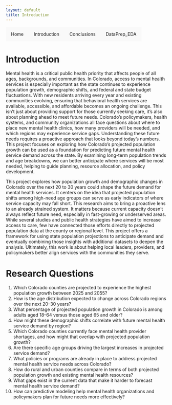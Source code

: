 ```yaml
---
layout: default
title: Introduction
---
```


<ul class="nav">
  <li><a href="index.html">Home</a></li>
  <li><a href="introduction.html">Introduction</a></li>
  <li><a href="conclusion.html">Conclusions</a></li>
  <li class="dropdown">
    <a href="dataprep_eda.html" class="dropbtn">DataPrep_EDA</a>
    <div class="dropdown-content">
      <a href="clustering.html">Clustering</a>
      <a href="arm.html">ARM</a>
      <a href="naivebayes.html">NaiveBayes</a>
      <a href="dectrees.html">DecTrees</a>
      <a href="svms.html">SVMs</a>
      <a href="regression.html">Regression</a>
      <a href="nn.html">NN</a>
    </div>
  </li>
</ul>

<style>
.nav {
  list-style-type: none;
  margin: 0;
  padding: 0;
  overflow: hidden;
}

.nav li {
  float: left;
  position: relative;
}

.nav li a, .dropbtn {
  display: inline-block;
  padding: 14px 16px;
  text-decoration: none;
  background-color: #f9f9f9;
}

.nav li .dropdown-content {
  display: none;
  position: absolute;
  background-color: #f9f9f9;
  min-width: 160px;
  box-shadow: 0px 8px 16px 0px rgba(0,0,0,0.2);
}

.nav li:hover .dropdown-content {
  display: block;
}

.dropdown-content a {
  color: black;
  padding: 12px 16px;
  display: block;
  text-decoration: none;
}

.dropdown-content a:hover {
  background-color: #ddd;
}
</style>

# Introduction

Mental health is a critical public health priority that affects people of all ages, backgrounds, and communities. In Colorado, access to mental health services is especially important as the state continues to experience population growth, demographic shifts, and federal and state budget fluctuations. With new residents arriving every year and existing communities evolving, ensuring that behavioral health services are available, accessible, and affordable becomes an ongoing challenge. This isn’t just about providing support for those currently seeking care, it’s also about planning ahead to meet future needs. Colorado’s policymakers, health systems, and community organizations all face questions about where to place new mental health clinics, how many providers will be needed, and which regions may experience service gaps. Understanding these future needs requires a proactive approach that looks beyond today’s numbers. This project focuses on exploring how Colorado’s projected population growth can be used as a foundation for predicting future mental health service demand across the state. By examining long-term population trends and age breakdowns, we can better anticipate where services will be most needed, helping to guide planning, resource allocation, and policy development.

This project explores how population growth and demographic changes in Colorado over the next 20 to 30 years could shape the future demand for mental health services. It centers on the idea that projected population shifts among high-need age groups can serve as early indicators of where service capacity may fall short. This research aims to bring a proactive lens to an already strained system. It matters because current capacity doesn’t always reflect future need, especially in fast-growing or underserved areas. While several studies and public health strategies have aimed to increase access to care, few have connected those efforts directly to projected population data at the county or regional level. This project offers a framework for using state population projections to anticipate demand and eventually combining those insights with additional datasets to deepen the analysis. Ultimately, this work is about helping local leaders, providers, and policymakers better align services with the communities they serve.

# Research Questions 
1.	Which Colorado counties are projected to experience the highest population growth between 2025 and 2055?
2.	How is the age distribution expected to change across Colorado regions over the next 20–30 years?
3.	What percentage of projected population growth in Colorado is among adults aged 18–64 versus those aged 65 and older?
4.	How might these demographic shifts correlate with future mental health service demand by region?
5.	Which Colorado counties currently face mental health provider shortages, and how might that overlap with projected population growth?
6.	Are there specific age groups driving the largest increases in projected service demand?
7.	What policies or programs are already in place to address projected mental health service needs across Colorado?
8.	How do rural and urban counties compare in terms of both projected population growth and existing mental health resources?
9.	What gaps exist in the current data that make it harder to forecast mental health service demand?
10.	How can predictive modeling help mental health organizations and policymakers plan for future needs more effectively?


